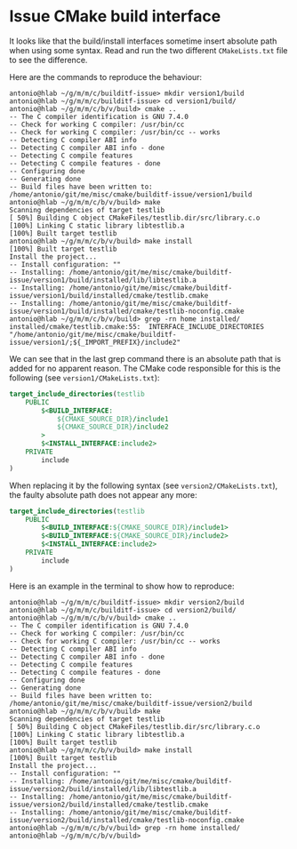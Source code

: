# Issue CMake build interface

It looks like that the build/install interfaces sometime insert absolute path
when using some syntax.
Read and run the two different `CMakeLists.txt` file to see the difference.

Here are the commands to reproduce the behaviour:

```shell script
antonio@hlab ~/g/m/m/c/builditf-issue> mkdir version1/build
antonio@hlab ~/g/m/m/c/builditf-issue> cd version1/build/
antonio@hlab ~/g/m/m/c/b/v/build> cmake ..
-- The C compiler identification is GNU 7.4.0
-- Check for working C compiler: /usr/bin/cc
-- Check for working C compiler: /usr/bin/cc -- works
-- Detecting C compiler ABI info
-- Detecting C compiler ABI info - done
-- Detecting C compile features
-- Detecting C compile features - done
-- Configuring done
-- Generating done
-- Build files have been written to: /home/antonio/git/me/misc/cmake/builditf-issue/version1/build
antonio@hlab ~/g/m/m/c/b/v/build> make
Scanning dependencies of target testlib
[ 50%] Building C object CMakeFiles/testlib.dir/src/library.c.o
[100%] Linking C static library libtestlib.a
[100%] Built target testlib
antonio@hlab ~/g/m/m/c/b/v/build> make install
[100%] Built target testlib
Install the project...
-- Install configuration: ""
-- Installing: /home/antonio/git/me/misc/cmake/builditf-issue/version1/build/installed/lib/libtestlib.a
-- Installing: /home/antonio/git/me/misc/cmake/builditf-issue/version1/build/installed/cmake/testlib.cmake
-- Installing: /home/antonio/git/me/misc/cmake/builditf-issue/version1/build/installed/cmake/testlib-noconfig.cmake
antonio@hlab ~/g/m/m/c/b/v/build> grep -rn home installed/
installed/cmake/testlib.cmake:55:  INTERFACE_INCLUDE_DIRECTORIES "/home/antonio/git/me/misc/cmake/builditf-issue/version1/;${_IMPORT_PREFIX}/include2"
```

We can see that in the last grep command there is an absolute path that is added
for no apparent reason.
The CMake code responsible for this is the following (see 
`version1/CMakeLists.txt`):

```cmake
target_include_directories(testlib
    PUBLIC
        $<BUILD_INTERFACE:
            ${CMAKE_SOURCE_DIR}/include1
            ${CMAKE_SOURCE_DIR}/include2
        >
        $<INSTALL_INTERFACE:include2>
    PRIVATE
        include
)
```

When replacing it by the following syntax (see `version2/CMakeLists.txt`), the
faulty absolute path does not appear any more:

```cmake
target_include_directories(testlib
    PUBLIC
        $<BUILD_INTERFACE:${CMAKE_SOURCE_DIR}/include1>
        $<BUILD_INTERFACE:${CMAKE_SOURCE_DIR}/include2>
        $<INSTALL_INTERFACE:include2>
    PRIVATE
        include
)
```

Here is an example in the terminal to show how to reproduce:

```shell script
antonio@hlab ~/g/m/m/c/builditf-issue> mkdir version2/build
antonio@hlab ~/g/m/m/c/builditf-issue> cd version2/build/
antonio@hlab ~/g/m/m/c/b/v/build> cmake ..
-- The C compiler identification is GNU 7.4.0
-- Check for working C compiler: /usr/bin/cc
-- Check for working C compiler: /usr/bin/cc -- works
-- Detecting C compiler ABI info
-- Detecting C compiler ABI info - done
-- Detecting C compile features
-- Detecting C compile features - done
-- Configuring done
-- Generating done
-- Build files have been written to: /home/antonio/git/me/misc/cmake/builditf-issue/version2/build
antonio@hlab ~/g/m/m/c/b/v/build> make
Scanning dependencies of target testlib
[ 50%] Building C object CMakeFiles/testlib.dir/src/library.c.o
[100%] Linking C static library libtestlib.a
[100%] Built target testlib
antonio@hlab ~/g/m/m/c/b/v/build> make install
[100%] Built target testlib
Install the project...
-- Install configuration: ""
-- Installing: /home/antonio/git/me/misc/cmake/builditf-issue/version2/build/installed/lib/libtestlib.a
-- Installing: /home/antonio/git/me/misc/cmake/builditf-issue/version2/build/installed/cmake/testlib.cmake
-- Installing: /home/antonio/git/me/misc/cmake/builditf-issue/version2/build/installed/cmake/testlib-noconfig.cmake
antonio@hlab ~/g/m/m/c/b/v/build> grep -rn home installed/
antonio@hlab ~/g/m/m/c/b/v/build>
```
